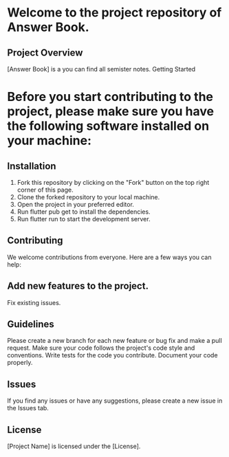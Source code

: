# Welcome to the project repository of Answer Book.

## Project Overview
[Answer Book] is a you can find all semister notes.
Getting Started


# Before you start contributing to the project, please make sure you have the following software installed on your machine:


## Installation
1. Fork this repository by clicking on the "Fork" button on the top right corner of this page.
2. Clone the forked repository to your local machine.
3. Open the project in your preferred editor.
4. Run flutter pub get to install the dependencies.
5. Run flutter run to start the development server.


## Contributing
We welcome contributions from everyone. Here are a few ways you can help:

## Add new features to the project.
Fix existing issues.

## Guidelines
Please create a new branch for each new feature or bug fix and make a pull request.
Make sure your code follows the project's code style and conventions.
Write tests for the code you contribute.
Document your code properly.

## Issues
If you find any issues or have any suggestions, please create a new issue in the Issues tab.

## License
[Project Name] is licensed under the [License].
